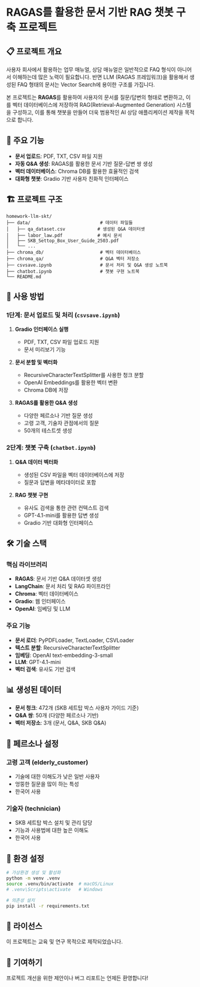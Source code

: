 # RAGAS를 활용한 문서 기반 RAG 챗봇 구축 프로젝트

## 📋 프로젝트 개요

사용자 회사에서 활용하는 업무 매뉴얼, 상담 매뉴얼은 일반적으로 FAQ 형식이 아니어서 이해하는데 많은 노력이 필요합니다. 반면 LLM (RAGAS 프레임워크)을 활용해서 생성된 FAQ 형태의 문서는 Vector Search에 용이한 구조를 가집니다.

본 프로젝트는 **RAGAS**를 활용하여 사용자의 문서를 질문/답변의 형태로 변환하고, 이를 벡터 데이터베이스에 저장하여 RAG(Retrieval-Augmented Generation) 시스템을 구성하고, 이를 통해 챗봇을 만들어 더욱 범용적인 AI 상담 애플리케이션 제작을 목적으로 합니다.

## 🎯 주요 기능

- **문서 업로드**: PDF, TXT, CSV 파일 지원
- **자동 Q&A 생성**: RAGAS를 활용한 문서 기반 질문-답변 쌍 생성
- **벡터 데이터베이스**: Chroma DB를 활용한 효율적인 검색
- **대화형 챗봇**: Gradio 기반 사용자 친화적 인터페이스

## 🏗️ 프로젝트 구조

```
homework-llm-skt/
├── data/                          # 데이터 파일들
│   ├── qa_dataset.csv            # 생성된 Q&A 데이터셋
│   ├── labor_law.pdf             # 예시 문서
│   ├── SKB_Settop_Box_User_Guide_2503.pdf
│   └── ...
├── chroma_db/                     # 벡터 데이터베이스
├── chroma_qa/                     # Q&A 벡터 저장소
├── csvsave.ipynb                  # 문서 처리 및 Q&A 생성 노트북
├── chatbot.ipynb                  # 챗봇 구현 노트북
└── README.md
```

## 🚀 사용 방법

### 1단계: 문서 업로드 및 처리 (`csvsave.ipynb`)

1. **Gradio 인터페이스 실행**
   - PDF, TXT, CSV 파일 업로드 지원
   - 문서 미리보기 기능

2. **문서 분할 및 벡터화**
   - RecursiveCharacterTextSplitter를 사용한 청크 분할
   - OpenAI Embeddings를 활용한 벡터 변환
   - Chroma DB에 저장

3. **RAGAS를 활용한 Q&A 생성**
   - 다양한 페르소나 기반 질문 생성
   - 고령 고객, 기술자 관점에서의 질문
   - 50개의 테스트셋 생성

### 2단계: 챗봇 구축 (`chatbot.ipynb`)

1. **Q&A 데이터 벡터화**
   - 생성된 CSV 파일을 벡터 데이터베이스에 저장
   - 질문과 답변을 메타데이터로 포함

2. **RAG 챗봇 구현**
   - 유사도 검색을 통한 관련 컨텍스트 검색
   - GPT-4.1-mini를 활용한 답변 생성
   - Gradio 기반 대화형 인터페이스

## 🛠️ 기술 스택

### 핵심 라이브러리
- **RAGAS**: 문서 기반 Q&A 데이터셋 생성
- **LangChain**: 문서 처리 및 RAG 파이프라인
- **Chroma**: 벡터 데이터베이스
- **Gradio**: 웹 인터페이스
- **OpenAI**: 임베딩 및 LLM

### 주요 기능
- **문서 로더**: PyPDFLoader, TextLoader, CSVLoader
- **텍스트 분할**: RecursiveCharacterTextSplitter
- **임베딩**: OpenAI text-embedding-3-small
- **LLM**: GPT-4.1-mini
- **벡터 검색**: 유사도 기반 검색

## 📊 생성된 데이터

- **문서 청크**: 472개 (SKB 세트탑 박스 사용자 가이드 기준)
- **Q&A 쌍**: 50개 (다양한 페르소나 기반)
- **벡터 저장소**: 3개 (문서, Q&A, SKB Q&A)

## 🎨 페르소나 설정

### 고령 고객 (elderly_customer)
- 기술에 대한 이해도가 낮은 일반 사용자
- 엉뚱한 질문을 많이 하는 특성
- 한국어 사용

### 기술자 (technician)
- SKB 세트탑 박스 설치 및 관리 담당
- 기능과 사용법에 대한 높은 이해도
- 한국어 사용

## 🔧 환경 설정

```bash
# 가상환경 생성 및 활성화
python -m venv .venv
source .venv/bin/activate  # macOS/Linux
# .venv\Scripts\activate   # Windows

# 의존성 설치
pip install -r requirements.txt
```

## 📝 라이선스

이 프로젝트는 교육 및 연구 목적으로 제작되었습니다.

## 🤝 기여하기

프로젝트 개선을 위한 제안이나 버그 리포트는 언제든 환영합니다!